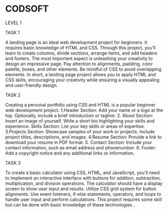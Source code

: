 # CODSOFT
LEVEL 1

TASK 1

A landing page is an ideal web development project for beginners. It requires basic
knowledge of HTML and CSS. Through this project, you'll learn to create columns, divide
sections, arrange items, and add headers and footers. The most important aspect is
unleashing your creativity to design an impressive page. Pay attention to alignments,
padding, color palette, boxes, and other elements. Be mindful of CSS to avoid overlapping
elements. In short, a landing page project allows you to apply HTML and CSS skills,
encouraging your creativity while ensuring a visually appealing and user-friendly design.

TASK 2

Creating a personal portfolio using CSS and HTML is a popular beginner web development project.
1.Header Section:
Add your name or a logo at the top.
Optionally, include a brief introduction or tagline.
2. About Section: 
Insert an image of yourself.
Write a short bio highlighting your skills and experience.
Skills Section: List your key skills or areas of expertise.
3.Projects Section: Showcase samples of your work or projects.
Include project titles, descriptions, and images.
4.Resume Section: Provide a link to download your resume in PDF format.
5. Contact Section: Include your contact information, such as email address and phonenumber.
6. Footer: Add a copyright notice and any additional links or information.

TASK 3

To create a basic calculator using CSS, HTML, and JavaScript, you'll need to implement an
interactive interface with buttons for addition, subtraction, multiplication, and division
operations. The calculator should have a display screen to show user input and results. Utilize
CSS grid system for button alignments. Use event listeners, if-else statements, operators, and
loops to handle user input and perform calculations. This project requires some skill but can be
done with basic knowledge of these technologies..
